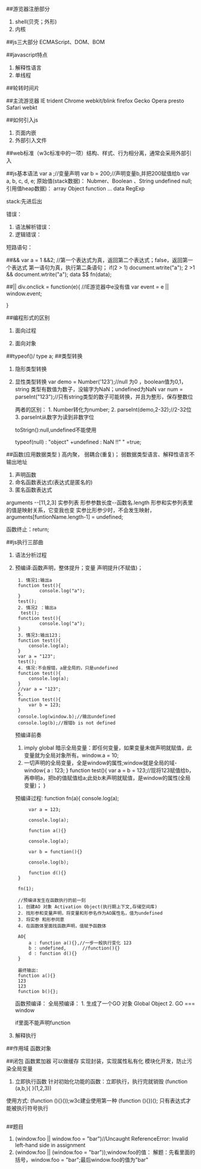 ##游览器注册部分
1. shell(贝壳；外形)
2. 内核

##js三大部分
ECMAScript、DOM、BOM

##javascript特点
1. 解释性语言
2. 单线程

##轮转时间片

##主流游览器
IE  		trident
Chrome		webkit/blink
firefox  	Gecko
Opera		presto
Safari 		webkt

##如何引入js
1. 页面内嵌
	<script type=text/javascript">
	</script>
2. 外部引入文件
	<script type="text/javascript" src=""></script>

##web标准（w3c标准中的一项）结构、样式、行为相分离，通常会采用外部引入

##js基本语法
var a ;//变量声明
var b = 200;//声明变量b,并把200赋值给b
var a,
	b,
	c,
	d,
	e;
原始值(stack数据)：
 Nubmer、Boolean 、String undefined null; 
引用值heap数据)：
	array Object function ... data RegExp
	
stack:先进后出

错误：
1. 语法解析错误：
2. 逻辑错误：

短路语句：

##&&
var a = 1 &&2; //第一个表达式为真，返回第二个表达式；false，返回第一个表达式
第一语句为真，执行第二条语句；
if(2 > 1)
document.wtrite("a");
2 >1 && document.wtrite("a");
data $$ fn(data);

##||
div.onclick = function(e){
	//IE游览器中e没有值
	var event = e || window.event;
	
}

##编程形式的区别
1. 面向过程
	
2. 面向对象

##typeof()/ type a; 
##类型转换
1. 隐形类型转换
2. 显性类型转换
	var demo = Number('123');//null 为0 ，boolean值为0,1，string 类型有数值为数子，没输字为NaN；undefined为NaN
	var num = parseInt("123");//只有string类型的数子可能转换，并且为整形，保存整数位
	
	两者的区别： 1. Number转化为number;
				2. parseInt(demo,2-32);//2-32位 
				3. parseInt从数字为读到非数字位 

	toStrign():null,undefined不能使用
	
	typeof(null) : "object"
	+undefined 	:	NaN
	!!" " =true;
	
##函数(应用数据类型 )
高内聚， 弱耦合(重复)；
弱数据类型语言、解释性语言不输出地址
1. 声明函数
2. 命名函数表达式(表达式是匿名的) 
3. 匿名函数表达式

arguments --[11,2,3] 实参列表
形参参数长度--函数名.length
形参和实参列表里的值是映射关系，它变我也变
实参比形参少时，不会发生映射，arguments[funtionName.length-1] = undefined;

函数终止：return;

##js执行三部曲
1. 语法分析过程
2. 预编译:函数声明，整体提升；变量 声明提升(不赋值)；
	
		1. 情况1:输出a
		function test(){
				console.log("a");	
		}
		test();
		2. 情况2 ：输出a
		 test();
		function test(){
				console.log("a");	
		}
		3. 情况3:输出123；
		function test(){
			console.log(a);	
		}
		var a = "123";
		test();
		4. 情况:不会报错，a是全局的，只是undefined
		function test(){
			console.log(a);	
		}
		//var a = "123";
		5.
		function test(){
			var b = 123;
		}
		console.log(window.b);//输出undefined
		console.log(b);//报错b is not defined 
		
	预编译前奏
	1. imply global 暗示全局变量：即任何变量，如果变量未做声明就赋值，此变量就为全局对象所有。window.a = 10;
	2. 一切声明的全局变量，全是window的属性;window就是全局的域-
	window{
		a : 123;
	}
	function test(){
		var a = b = 123;//现将123赋值给b，再申明a，把b的值赋值给a;此处b未声明就赋值，是window的属性(全局变量)；
	}
	
	预编译过程:
	function fn(a){
			console.log(a);
			
			var a = 123;
			
			console.log(a);

			function a(){}
			
			console.log(a);

			var b = function(){}
			
			console.log(b);
			
			function d(){}
		}
		
		fn(1);
		
		//预编译发生在函数执行的前一刻
		1. 创建AO 对象 Activation Object(执行期上下文,存储空间库)
		2. 找形参和变量声明，将变量和形参名作为AO属性名，值为undefined
		3. 将实参 和形参同意
		4. 在函数体里面找函数声明，值赋予函数体
		
		AO{
			a : function a(){},//一步一般执行变化 123 
			b : undefined,		//function(){}
			d : function d(){}
		}
		
		最终输出: 
		function a(){}
		123
		123
		function b(){};
		
	函数预编译：
	全局预编译： 
		1. 生成了一个GO 对象 Global Object
		2. GO === window   
		
	if里面不能声明function
	

3. 解释执行

##作用域
函数对象 

##闭包
函数累加器
可以做缓存
实现封装，实现属性私有化
模块化开发，防止污染全局变量

1. 立即执行函数 针对初始化功能的函数：立即执行，执行完就销毁
	(function (a,b,){
	}(1,2,3))

使用方式:
(function (){}());w3c建业使用第一种
(function (){})();
只有表达式才能被执行符号执行
##


##题目
1. (window.foo || window.foo = "bar")//Uncaught ReferenceError: Invalid left-hand side in assignment
2. (window.foo || (window.foo = "bar"));window.foo的值：
	解题：先看里面的括号，window.foo = "bar";最后window.foo的值为"bar" 